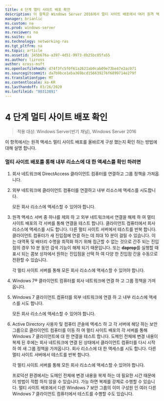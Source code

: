 ```yaml
---
title: 4 단계 멀티 사이트 배포 확인
description: 이 항목은 Windows Server 2016에서 멀티 사이트 배포에서 여러 원격 액세스 서버 배포 가이드의 일부입니다.
manager: brianlic
ms.custom: na
ms.prod: windows-server
ms.reviewer: na
ms.suite: na
ms.technology: networking-ras
ms.tgt_pltfrm: na
ms.topic: article
ms.assetid: 345b676a-a397-4d51-9973-8b25bc05fa55
ms.author: lizross
author: eross-msft
ms.openlocfilehash: d74f3fc5f0f61a2621ab0cab09e73be47e2ac971
ms.sourcegitcommit: da7b9bce1eba369bcd156639276f6899714e279f
ms.translationtype: MT
ms.contentlocale: ko-KR
ms.lasthandoff: 03/26/2020
ms.locfileid: "80313891"
---
```

# <a name="step-4-verify-the-multisite-deployment"></a>4 단계 멀티 사이트 배포 확인

>적용 대상: Windows Server(반기 채널), Windows Server 2016

이 항목에서는 원격 액세스 멀티 사이트 배포를 올바르게 구성 했는지 확인 하는 방법에 대해 설명 합니다.  
  
### <a name="to-verify-access-to-internal-resources-through-the-multisite-deployment"></a>멀티 사이트 배포를 통해 내부 리소스에 대 한 액세스를 확인 하려면  
  
1.  회사 네트워크에 DirectAccess 클라이언트 컴퓨터를 연결하고 그룹 정책을 가져옵니다.  
  
2.  외부 네트워크에 클라이언트 컴퓨터를 연결하고 내부 리소스에 액세스를 시도합니다.  
  
    모든 회사 리소스에 액세스할 수 있어야 합니다.  
  
3.  원격 액세스 서버 중 하나를 제외 하 고 외부 네트워크에서 연결을 해제 하 여 멀티 사이트 배포의 각 서버를 통해 연결을 테스트 합니다. 클라이언트 컴퓨터에서 회사 리소스에 액세스를 시도 합니다. 다른 멀티 사이트 서버에서 테스트를 반복 합니다. 클라이언트 컴퓨터가 새 진입점에 연결 하는 데 최대 10 분이 걸릴 수 있습니다. 이는 대역폭 및 배터리 수명을 최적화 하기 위해 접근할 수 없는 것으로 간주 되는 진입점의 경우 10 분 동안 검색 기능이 해제 되기 때문입니다. 또는 **daprop**를 실행할 때 표시 되는 콤보 상자에서 원하는 진입점을 선택 하 여 다양 한 진입점 간을 수동으로 전환할 수 있습니다.  
  
    각 멀티 사이트 서버를 통해 모든 회사 리소스에 액세스할 수 있어야 합니다.  
  
4.  Windows 7&reg; 클라이언트 컴퓨터를 회사 네트워크에 연결 하 고 그룹 정책을 가져옵니다.  
  
5.  Windows 7 클라이언트 컴퓨터를 외부 네트워크에 연결 하 고 내부 리소스에 액세스를 시도 합니다.  
  
    모든 회사 리소스에 액세스할 수 있어야 합니다.  
  
6.  Active Directory 사용자 및 컴퓨터 콘솔에 액세스 하 고 각 서버에 해당 하는 보안 그룹으로 클라이언트 컴퓨터를 이동 하 여 멀티 사이트 배포의 각 서버를 통해 Windows 7 클라이언트에 대 한 연결을 테스트 합니다. 도메인 전체에 변경 내용이 복제 된 후에는 회사 네트워크에 연결 된 상태에서 클라이언트 컴퓨터를 다시 시작 하 여 새 그룹 정책을 가져옵니다. 회사 리소스에 대 한 액세스를 시도 합니다. 다른 멀티 사이트 서버에서 테스트를 반복 합니다.  
  
    각 멀티 사이트 서버를 통해 모든 회사 리소스에 액세스할 수 있어야 합니다.  
  
    프로덕션 환경에서는 도메인 전체에 변경 내용을 복제 하는 데 필요한 시간 때문에이 방법이 적합 하지 않을 수 있습니다. 가능 하면 복제를 강제로 수행할 수 있습니다. 멀티 사이트 배포에서 다른 Windows 7 보안 그룹의 이미 구성원 인 여러 다른 Windows 7 클라이언트 컴퓨터에서 테스트를 수행할 수도 있습니다.  
  


